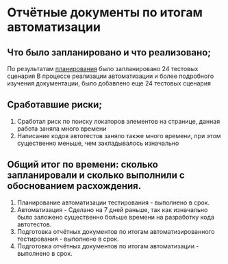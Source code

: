 # Отчётные документы по итогам автоматизации

## Что было запланировано и что реализовано;

По результатам [планирования](https://github.com/bezbiletniy/Diploma/blob/master/plan_reports/plan.md) было запланировано 24 тестовых сценария
В процессе реализации автоматизации и более подробного изучения документации, было добавлено еще 24 тестовых сценария

## Сработавшие риски;

1. Сработал риск по поиску локаторов элементов на странице, данная работа заняла много времени
2. Написание кодов автотестов заняло также много времени, при этом существенно меньше, чем закладывалось изначально

## Общий итог по времени: сколько запланировали и сколько выполнили с обоснованием расхождения.

1. Планирование автоматизации тестирования - выполнено в срок.
2. Автоматизация - Сделано на 7 дней раньше, так как изначально было заложено существенно больше времени на разработку кода автотестов.
3. Подготовка отчётных документов по итогам автоматизированного тестирования - выполнено в срок.
4. Подготовка отчётных документов по итогам автоматизации - выполнено в срок.